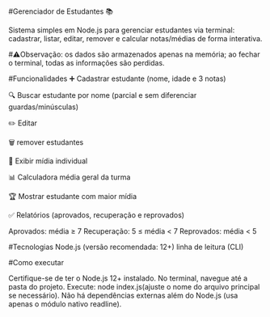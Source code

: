 #Gerenciador de Estudantes 📚

Sistema simples em Node.js para gerenciar estudantes via terminal: cadastrar, listar, editar, remover e calcular notas/médias de forma interativa.

#⚠️Observação: os dados são armazenados apenas na memória; ao fechar o terminal, todas as informações são perdidas.

#Funcionalidades
➕ Cadastrar estudante (nome, idade e 3 notas)

🔍 Buscar estudante por nome (parcial e sem diferenciar guardas/minúsculas)

✏️ Editar 

🗑️ remover estudantes

🧮 Exibir mídia individual

📊 Calculadora média geral da turma

🏆 Mostrar estudante com maior mídia

✅ Relatórios (aprovados, recuperação e reprovados)

Aprovados: média ≥ 7
Recuperação: 5 ≤ média < 7
Reprovados: média < 5

#Tecnologias
Node.js (versão recomendada: 12+)
linha de leitura (CLI)

#Como executar

Certifique-se de ter o Node.js 12+ instalado.
No terminal, navegue até a pasta do projeto.
Execute: node index.js(ajuste o nome do arquivo principal se necessário).
Não há dependências externas além do Node.js (usa apenas o módulo nativo readline).
